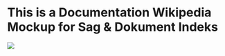 # This is a Documentation Wikipedia Mockup for Sag & Dokument Indeks 
![](SagDokumentIndeks_Thumbnail.jpeg)
